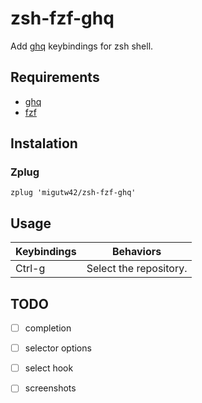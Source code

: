 # zsh-fzf-ghq

Add [ghq](https://github.com/motemen/ghq) keybindings for zsh shell. 

## Requirements

* [ghq](https://github.com/motemen/ghq)
* [fzf](https://github.com/junegunn/fzf)

## Instalation

### Zplug

```
zplug 'migutw42/zsh-fzf-ghq'
```

## Usage

|Keybindings|       Behaviors      |
|-----------|----------------------|
|Ctrl-g     |Select the repository.|

## TODO
* [ ] completion
* [ ] selector options
* [ ] select hook
* [ ] screenshots


